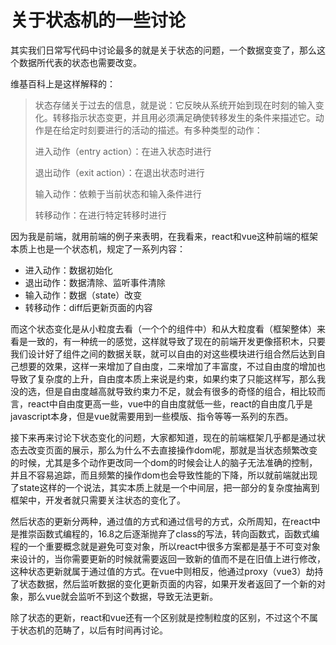 # 关于状态机的一些讨论

其实我们日常写代码中讨论最多的就是关于状态的问题，一个数据变变了，那么这个数据所代表的状态也需要改变。

维基百科上是这样解释的：

> 状态存储关于过去的信息，就是说：它反映从系统开始到现在时刻的输入变化。转移指示状态变更，并且用必须满足确使转移发生的条件来描述它。动作是在给定时刻要进行的活动的描述。有多种类型的动作：
>
> 进入动作（entry action）：在进入状态时进行
>
> 退出动作（exit action）：在退出状态时进行
>
> 输入动作：依赖于当前状态和输入条件进行
>
> 转移动作：在进行特定转移时进行

因为我是前端，就用前端的例子来表明，在我看来，react和vue这种前端的框架本质上也是一个状态机，规定了一系列内容：

- 进入动作：数据初始化
- 退出动作：数据清除、监听事件清除
- 输入动作：数据（state）改变
- 转移动作：diff后更新页面的内容

而这个状态变化是从小粒度去看（一个个的组件中）和从大粒度看（框架整体）来看是一致的，有一种统一的感觉，这样就导致了现在的前端开发更像搭积木，只要我们设计好了组件之间的数据关联，就可以自由的对这些模块进行组合然后达到自己想要的效果，这样一来增加了自由度，二来增加了丰富度，不过自由度的增加也导致了复杂度的上升，自由度本质上来说是约束，如果约束了只能这样写，那么我没的选，但是自由度越高就导致约束力不足，就会有很多的奇怪的组合，相比较而言，react中自由度更高一些，vue中的自由度就低一些，react的自由度几乎是javascript本身，但是vue就需要用到一些模版、指令等等一系列的东西。

接下来再来讨论下状态变化的问题，大家都知道，现在的前端框架几乎都是通过状态去改变页面的展示，那么为什么不去直接操作dom呢，那就是当状态频繁改变的时候，尤其是多个动作更改同一个dom的时候会让人的脑子无法准确的控制，并且不容易追踪，而且频繁的操作dom也会导致性能的下降，所以就前端就出现了state这样的一个说法，其实本质上就是一个中间层，把一部分的复杂度抽离到框架中，开发者就只需要关注状态的变化了。

然后状态的更新分两种，通过值的方式和通过信号的方式，众所周知，在react中是推崇函数式编程的，16.8之后逐渐抛弃了class的写法，转向函数式，函数式编程的一个重要概念就是避免可变对象，所以react中很多方案都是基于不可变对象来设计的，当你需要更新的时候就需要返回一致新的值而不是在旧值上进行修改，这种状态更新就属于通过值的方式。在vue中则相反，他通过proxy（vue3）劫持了状态数据，然后监听数据的变化更新页面的内容，如果开发者返回了一个新的对象，那么vue就会监听不到这个数据，导致无法更新。

除了状态的更新，react和vue还有一个区别就是控制粒度的区别，不过这个不属于状态机的范畴了，以后有时间再讨论。
